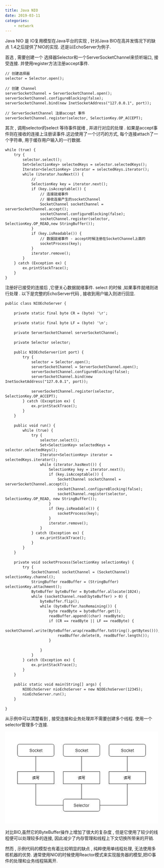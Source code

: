 ```yaml
---
title: Java NIO
date: 2019-03-11
categories:
	- network
---
```


Java NIO 是 IO复用模型在Java平台的实现 , 针对Java BIO在高并发情况下的缺点 1.4之后提供了NIO的实现. 还是以EchoServer为例子.

<!-- more -->

首选 , 需要创建一个 选择器Selector和一个ServerSocketChannel来侦听端口, 接受连接. 并使用register方法注册accept事件.

```
// 创建选择器
selector = Selector.open();

// 创建 Channel
serverSocketChannel = ServerSocketChannel.open();
serverSocketChannel.configureBlocking(false);
serverSocketChannel.bind(new InetSocketAddress("127.0.0.1", port));

// ServerSocketChannel 注册accept 事件
serverSocketChannel.register(selector, SelectionKey.OP_ACCEPT);
```

其次 , 调用selector的select 等待事件就绪 , 并进行对应的处理 . 如果是accept事件则在接收的连接上注册读事件.这边使用了一个讨巧的方式, 每个连接attach了一个字符串, 用于缓存用户输入的一行数据.

```
while (true) {
	try {
		selector.select();
		Set<SelectionKey> selectedKeys = selector.selectedKeys();
		Iterator<SelectionKey> iterator = selectedKeys.iterator();
		while (iterator.hasNext()) {
			//
			SelectionKey key = iterator.next();
			if (key.isAcceptable()) {
				// 连接就绪事件
				// 接收连接产生的socketChannel
				SocketChannel socketChannel = serverSocketChannel.accept();
				socketChannel.configureBlocking(false);
				socketChannel.register(selector, SelectionKey.OP_READ,new StringBuffer());
			}
			if (key.isReadable()) {
				// 数据就绪事件 - accept时候注册在SocketChannel上面的
				socketProcess(key);
			}
			iterator.remove();
		}
	} catch (Exception ex) {
		ex.printStackTrace();
	}
}
```

注册好已接受的连接后 ,它便关心数据就绪事件. select 的时候 ,如果事件就绪则进行处理 . 以下是完整的EchoServer代码 , 接收到用户输入则进行回显.

```
public class NIOEchoServer {

    private static final byte CR = (byte) '\r';

    private static final byte LF = (byte) '\n';

    private ServerSocketChannel serverSocketChannel;

    private Selector selector;

    public NIOEchoServer(int port) {
        try {
            selector = Selector.open();
            serverSocketChannel = ServerSocketChannel.open();
            serverSocketChannel.configureBlocking(false);
            serverSocketChannel.bind(new InetSocketAddress("127.0.0.1", port));

            serverSocketChannel.register(selector, SelectionKey.OP_ACCEPT);
        } catch (Exception ex) {
            ex.printStackTrace();
        }
    }

    public void run() {
        while (true) {
            try {
                selector.select();
                Set<SelectionKey> selectedKeys = selector.selectedKeys();
                Iterator<SelectionKey> iterator = selectedKeys.iterator();
                while (iterator.hasNext()) {
                    SelectionKey key = iterator.next();
                    if (key.isAcceptable()) {
                        SocketChannel socketChannel = serverSocketChannel.accept();
                        socketChannel.configureBlocking(false);
                        socketChannel.register(selector, SelectionKey.OP_READ, new StringBuffer());
                    }
                    if (key.isReadable()) {
                        socketProcess(key);
                    }
                    iterator.remove();
                }
            } catch (Exception ex) {
                ex.printStackTrace();
            }
        }
    }

    private void socketProcess(SelectionKey selectionKey) {
        try {
            SocketChannel socketChannel = (SocketChannel) selectionKey.channel();
            StringBuffer readBuffer = (StringBuffer) selectionKey.attachment();
            ByteBuffer byteBuffer = ByteBuffer.allocate(1024);
            while (socketChannel.read(byteBuffer) > 0) {
                byteBuffer.flip();
                while (byteBuffer.hasRemaining()) {
                    byte readByte = byteBuffer.get();
                    readBuffer.append((char) readByte);
                    if (CR == readByte || LF == readByte) {
                        socketChannel.write(ByteBuffer.wrap(readBuffer.toString().getBytes()));
                        readBuffer.delete(0, readBuffer.length());
                    }

                }
            }
        } catch (Exception ex) {
            ex.printStackTrace();
        }
    }
    
    public static void main(String[] args) {
        NIOEchoServer nioEchoServer = new NIOEchoServer(12345);
        nioEchoServer.run();
    }

}
```

从示例中可以清楚看到 ,  接受连接和业务处理并不需要创建多个线程. 使用一个selector管理多个连接.

![](java_nio\java_nio.jpg)

对比BIO,虽然它的ByteBuffer操作上增加了很大的复杂度 , 但是它使用了较少的线程便可以处理较多的连接, 因此减少了内存管理和线程上下文切换所带来的开销.

然而 , 示例代码的模型也有着比较明显的缺点 , 纯粹使用单线程处理, 无法使用多核机器的优势. 通常使用NIO的时候使用Reactor模式来实现服务器的模型,把IO事件的处理和业务线程隔离开.

